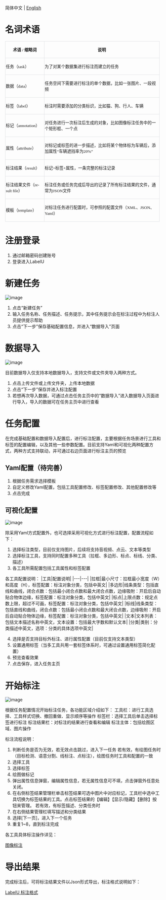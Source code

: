  简体中文 | <a href="./GUIDE.md" >English</a>

# 名词术语

<table class=MsoNormalTable border=0 cellspacing=0 cellpadding=0 width=500
 style='width:375.0pt;border-collapse:collapse;mso-yfti-tbllook:1184'>
 <tr style='mso-yfti-irow:0;mso-yfti-firstrow:yes;height:29.25pt'>
  <td style='border-top:solid #DEE0E3 1.0pt;border-left:solid #DEE0E3 1.0pt;
  border-bottom:none;border-right:none;mso-border-top-alt:solid #DEE0E3 .75pt;
  mso-border-left-alt:solid #DEE0E3 .75pt;padding:.75pt .75pt .75pt .75pt;
  height:29.25pt'>
  <p class=MsoNormal align=center style='text-align:center;mso-pagination:widow-orphan'><b><span
  style='font-size:10.0pt;font-family:宋体;mso-bidi-font-family:宋体;mso-font-kerning:
  0pt'>术语<span lang=EN-US> / </span>缩略词</span></b><span lang=EN-US
  style='font-size:10.0pt;font-family:宋体;mso-bidi-font-family:宋体;mso-font-kerning:
  0pt'><o:p></o:p></span></p>
  </td>
  <td style='border:solid #DEE0E3 1.0pt;border-bottom:none;mso-border-top-alt:
  solid #DEE0E3 .75pt;mso-border-left-alt:solid #DEE0E3 .75pt;mso-border-right-alt:
  solid #DEE0E3 .75pt;padding:.75pt .75pt .75pt .75pt;height:29.25pt'>
  <p class=MsoNormal align=center style='text-align:center;mso-pagination:widow-orphan'><b><span
  style='font-size:10.0pt;font-family:宋体;mso-bidi-font-family:宋体;mso-font-kerning:
  0pt'>说明</span></b><span lang=EN-US style='font-size:10.0pt;font-family:宋体;
  mso-bidi-font-family:宋体;mso-font-kerning:0pt'><o:p></o:p></span></p>
  </td>
 </tr>
 <tr style='mso-yfti-irow:1;height:29.25pt'>
  <td style='border-top:solid #DEE0E3 1.0pt;border-left:solid #DEE0E3 1.0pt;
  border-bottom:none;border-right:none;mso-border-top-alt:solid #DEE0E3 .75pt;
  mso-border-left-alt:solid #DEE0E3 .75pt;padding:.75pt .75pt .75pt .75pt;
  height:29.25pt'>
  <p class=MsoNormal align=left style='text-align:left;mso-pagination:widow-orphan'><span
  style='font-size:10.0pt;font-family:宋体;mso-bidi-font-family:宋体;mso-font-kerning:
  0pt'>任务（<span lang=EN-US>task</span>）<span lang=EN-US><o:p></o:p></span></span></p>
  </td>
  <td style='border:solid #DEE0E3 1.0pt;border-bottom:none;mso-border-top-alt:
  solid #DEE0E3 .75pt;mso-border-left-alt:solid #DEE0E3 .75pt;mso-border-right-alt:
  solid #DEE0E3 .75pt;padding:.75pt .75pt .75pt .75pt;height:29.25pt'>
  <p class=MsoNormal align=left style='text-align:left;mso-pagination:widow-orphan'><span
  style='font-size:10.0pt;font-family:宋体;mso-bidi-font-family:宋体;mso-font-kerning:
  0pt'>为了对某个数据集进行标注而建立的任务<span lang=EN-US><o:p></o:p></span></span></p>
  </td>
 </tr>
 <tr style='mso-yfti-irow:2;height:29.25pt'>
  <td style='border-top:solid #DEE0E3 1.0pt;border-left:solid #DEE0E3 1.0pt;
  border-bottom:none;border-right:none;mso-border-top-alt:solid #DEE0E3 .75pt;
  mso-border-left-alt:solid #DEE0E3 .75pt;padding:.75pt .75pt .75pt .75pt;
  height:29.25pt'>
  <p class=MsoNormal align=left style='text-align:left;mso-pagination:widow-orphan'><span
  style='font-size:10.0pt;font-family:宋体;mso-bidi-font-family:宋体;mso-font-kerning:
  0pt'>数据（<span lang=EN-US>data</span>）<span lang=EN-US><o:p></o:p></span></span></p>
  </td>
  <td style='border:solid #DEE0E3 1.0pt;border-bottom:none;mso-border-top-alt:
  solid #DEE0E3 .75pt;mso-border-left-alt:solid #DEE0E3 .75pt;mso-border-right-alt:
  solid #DEE0E3 .75pt;padding:.75pt .75pt .75pt .75pt;height:29.25pt'>
  <p class=MsoNormal align=left style='text-align:left;mso-pagination:widow-orphan'><span
  style='font-size:10.0pt;font-family:宋体;mso-bidi-font-family:宋体;mso-font-kerning:
  0pt'>任务空间下需要进行标注的单个数据，比如一张图片、一段视频<span lang=EN-US><o:p></o:p></span></span></p>
  </td>
 </tr>
 <tr style='mso-yfti-irow:3;height:29.25pt'>
  <td style='border-top:solid #DEE0E3 1.0pt;border-left:solid #DEE0E3 1.0pt;
  border-bottom:none;border-right:none;mso-border-top-alt:solid #DEE0E3 .75pt;
  mso-border-left-alt:solid #DEE0E3 .75pt;padding:.75pt .75pt .75pt .75pt;
  height:29.25pt'>
  <p class=MsoNormal align=left style='text-align:left;mso-pagination:widow-orphan'><span
  style='font-size:10.0pt;font-family:宋体;mso-bidi-font-family:宋体;mso-font-kerning:
  0pt'>标签（<span lang=EN-US>label</span>）<span lang=EN-US><o:p></o:p></span></span></p>
  </td>
  <td style='border:solid #DEE0E3 1.0pt;border-bottom:none;mso-border-top-alt:
  solid #DEE0E3 .75pt;mso-border-left-alt:solid #DEE0E3 .75pt;mso-border-right-alt:
  solid #DEE0E3 .75pt;padding:.75pt .75pt .75pt .75pt;height:29.25pt'>
  <p class=MsoNormal align=left style='text-align:left;mso-pagination:widow-orphan'><span
  style='font-size:10.0pt;font-family:宋体;mso-bidi-font-family:宋体;mso-font-kerning:
  0pt'>标注时需要添加的分类标识，比如猫、狗、行人、车辆<span lang=EN-US><o:p></o:p></span></span></p>
  </td>
 </tr>
 <tr style='mso-yfti-irow:4;height:29.25pt'>
  <td style='border-top:solid #DEE0E3 1.0pt;border-left:solid #DEE0E3 1.0pt;
  border-bottom:none;border-right:none;mso-border-top-alt:solid #DEE0E3 .75pt;
  mso-border-left-alt:solid #DEE0E3 .75pt;padding:.75pt .75pt .75pt .75pt;
  height:29.25pt'>
  <p class=MsoNormal align=left style='text-align:left;mso-pagination:widow-orphan'><span
  style='font-size:10.0pt;font-family:宋体;mso-bidi-font-family:宋体;mso-font-kerning:
  0pt'>标记（<span lang=EN-US>annotation</span>）<span lang=EN-US><o:p></o:p></span></span></p>
  </td>
  <td style='border:solid #DEE0E3 1.0pt;border-bottom:none;mso-border-top-alt:
  solid #DEE0E3 .75pt;mso-border-left-alt:solid #DEE0E3 .75pt;mso-border-right-alt:
  solid #DEE0E3 .75pt;padding:.75pt .75pt .75pt .75pt;height:29.25pt'>
  <p class=MsoNormal align=left style='text-align:left;mso-pagination:widow-orphan'><span
  style='font-size:10.0pt;font-family:宋体;mso-bidi-font-family:宋体;mso-font-kerning:
  0pt'>对任务进行一次标注后生成的对象，比如图像标注任务中的一个矩形框、一个点<span lang=EN-US><o:p></o:p></span></span></p>
  </td>
 </tr>
 <tr style='mso-yfti-irow:5;height:29.25pt'>
  <td style='border-top:solid #DEE0E3 1.0pt;border-left:solid #DEE0E3 1.0pt;
  border-bottom:none;border-right:none;mso-border-top-alt:solid #DEE0E3 .75pt;
  mso-border-left-alt:solid #DEE0E3 .75pt;padding:.75pt .75pt .75pt .75pt;
  height:29.25pt'>
  <p class=MsoNormal align=left style='text-align:left;mso-pagination:widow-orphan'><span
  style='font-size:10.0pt;font-family:宋体;mso-bidi-font-family:宋体;mso-font-kerning:
  0pt'>属性（<span lang=EN-US>attribute</span>）<span lang=EN-US><o:p></o:p></span></span></p>
  </td>
  <td style='border:solid #DEE0E3 1.0pt;border-bottom:none;mso-border-top-alt:
  solid #DEE0E3 .75pt;mso-border-left-alt:solid #DEE0E3 .75pt;mso-border-right-alt:
  solid #DEE0E3 .75pt;padding:.75pt .75pt .75pt .75pt;height:29.25pt'>
  <p class=MsoNormal align=left style='text-align:left;mso-pagination:widow-orphan'><span
  style='font-size:10.0pt;font-family:宋体;mso-bidi-font-family:宋体;mso-font-kerning:
  0pt'>对标记或标签的进一步描述，比如将某个物体标为车辆后，添加属性<span lang=EN-US>“</span>车辆遮挡率为<span
  lang=EN-US>20%”<o:p></o:p></span></span></p>
  </td>
 </tr>
 <tr style='mso-yfti-irow:6;height:29.25pt'>
  <td style='border-top:solid #DEE0E3 1.0pt;border-left:solid #DEE0E3 1.0pt;
  border-bottom:none;border-right:none;mso-border-top-alt:solid #DEE0E3 .75pt;
  mso-border-left-alt:solid #DEE0E3 .75pt;padding:.75pt .75pt .75pt .75pt;
  height:29.25pt'>
  <p class=MsoNormal align=left style='text-align:left;mso-pagination:widow-orphan'><span
  style='font-size:10.0pt;font-family:宋体;mso-bidi-font-family:宋体;mso-font-kerning:
  0pt'>标注结果（<span lang=EN-US>result</span>）<span lang=EN-US><o:p></o:p></span></span></p>
  </td>
  <td style='border:solid #DEE0E3 1.0pt;border-bottom:none;mso-border-top-alt:
  solid #DEE0E3 .75pt;mso-border-left-alt:solid #DEE0E3 .75pt;mso-border-right-alt:
  solid #DEE0E3 .75pt;padding:.75pt .75pt .75pt .75pt;height:29.25pt'>
  <p class=MsoNormal align=left style='text-align:left;mso-pagination:widow-orphan'><span
  style='font-size:10.0pt;font-family:宋体;mso-bidi-font-family:宋体;mso-font-kerning:
  0pt'>标记<span lang=EN-US>+</span>标签<span lang=EN-US>+</span>属性，一条完整的标注记录<span
  lang=EN-US><o:p></o:p></span></span></p>
  </td>
 </tr>
 <tr style='mso-yfti-irow:7;height:29.25pt'>
  <td style='border-top:solid #DEE0E3 1.0pt;border-left:solid #DEE0E3 1.0pt;
  border-bottom:none;border-right:none;mso-border-top-alt:solid #DEE0E3 .75pt;
  mso-border-left-alt:solid #DEE0E3 .75pt;padding:.75pt .75pt .75pt .75pt;
  height:29.25pt'>
  <p class=MsoNormal align=left style='text-align:left;mso-pagination:widow-orphan'><span
  style='font-size:10.0pt;font-family:宋体;mso-bidi-font-family:宋体;mso-font-kerning:
  0pt'>标注结果文件（<span lang=EN-US>result file</span>）<span lang=EN-US><o:p></o:p></span></span></p>
  </td>
  <td style='border:solid #DEE0E3 1.0pt;border-bottom:none;mso-border-top-alt:
  solid #DEE0E3 .75pt;mso-border-left-alt:solid #DEE0E3 .75pt;mso-border-right-alt:
  solid #DEE0E3 .75pt;padding:.75pt .75pt .75pt .75pt;height:29.25pt'>
  <p class=MsoNormal align=left style='text-align:left;mso-pagination:widow-orphan'><span
  style='font-size:10.0pt;font-family:宋体;mso-bidi-font-family:宋体;mso-font-kerning:
  0pt'>标注任务或任务完成后导出的记录了所有标注结果的文件，通常为<span lang=EN-US>JSON</span>文件<span
  lang=EN-US><o:p></o:p></span></span></p>
  </td>
 </tr>
 <tr style='mso-yfti-irow:8;mso-yfti-lastrow:yes;height:29.25pt'>
  <td style='border:solid #DEE0E3 1.0pt;border-right:none;mso-border-top-alt:
  solid #DEE0E3 .75pt;mso-border-left-alt:solid #DEE0E3 .75pt;mso-border-bottom-alt:
  solid #DEE0E3 .75pt;padding:.75pt .75pt .75pt .75pt;height:29.25pt'>
  <p class=MsoNormal align=left style='text-align:left;mso-pagination:widow-orphan'><span
  style='font-size:10.0pt;font-family:宋体;mso-bidi-font-family:宋体;mso-font-kerning:
  0pt'>模板（<span lang=EN-US>template</span>）<span lang=EN-US><o:p></o:p></span></span></p>
  </td>
  <td style='border:solid #DEE0E3 1.0pt;mso-border-alt:solid #DEE0E3 .75pt;
  padding:.75pt .75pt .75pt .75pt;height:29.25pt'>
  <p class=MsoNormal align=left style='text-align:left;mso-pagination:widow-orphan'><span
  style='font-size:10.0pt;font-family:宋体;mso-bidi-font-family:宋体;mso-font-kerning:
  0pt'>对标注任务进行配置时，可参照的配置文件（<span lang=EN-US>XML</span>、<span lang=EN-US>JSON</span>、<span
  class=SpellE><span lang=EN-US>Yaml</span></span>）<span lang=EN-US><o:p></o:p></span></span></p>
  </td>
 </tr>
</table>

# 注册登录

1. 通过邮箱密码创建账号
2. 登录进入LabelU

# 新建任务

![image](https://user-images.githubusercontent.com/25022954/208387913-9a4a8205-8dfc-423f-997d-5c6f277ec0eb.png)

1. 点击“新建任务”
2. 输入任务名称、任务描述、任务提示，其中任务提示会在标注过程中为标注人员提供提示帮助
3. 点击“下一步”保存基础配置信息，并进入“数据导入”页面

# 数据导入

![image](https://user-images.githubusercontent.com/25022954/208388040-79b49127-adc0-4468-81d6-f78dc6a80a46.png)

目前数据导入仅支持本地数据导入，支持文件或文件夹导入两种方式。
1. 点击上传文件或上传文件夹，上传本地数据
2. 点击“下一步”保存并进入标注配置
3. 若想再次导入数据，可通过点击任务主页中的“数据导入”进入数据导入页面进行导入，导入的数据可在任务主页中进行查看

# 任务配置

在完成基础配置和数据导入配置后，进行标注配置，主要根据任务场景进行工具和标签的配置编辑，以及其他一些参数配置。目前支持Yaml和可视化两种配置方式，两种方式支持联动，并可通过右边页面进行标注主页的预览

## Yaml配置（待完善）

1. 根据任务需求选择模板
2. 自定义修改Yaml配置，包括工具配置修改、标签配置修改、其他配置修改等
3. 点击完成

## 可视化配置

![image](https://user-images.githubusercontent.com/25022954/208390163-e6b34056-a618-485a-8875-38f99741ee68.png)

除采用Yaml方式配置外，也可选择采用可视化方式进行标注配置，配置流程如下：
1. 选择标注类型，目前仅支持图片，后续将支持音视频、点云、文本等类型
2. 选择标注工具，支持同时配置多种工具（拉框、多边形、标点、标线、分类、描述）
3. 各工具所需配置包括工具属性和标签配置

各工具配置说明：
|工具|配置说明|
|---|---|
|拉框|最小尺寸：拉框最小宽度（W）和高度（H），标签配置：标注对象分类，包括中英文|
|多边形|线条类型：包括直线和曲线，闭合点数：包括最小闭合点数和最大闭合点数，边缘吸附：开启后自动贴合物体边缘，标签配置：标注对象分类，包括中英文|
|标点|上限点数：规定点数上限，超过不可画，标签配置：标注对象分类，包括中英文|
|标线|线条类型：包括直线和曲线，闭合点数：包括最小闭合点数和最大闭合点数，边缘吸附：开启后自动贴合物体边缘，标签配置：标注对象分类，包括中英文|
|文本|文本列表：包括文本描述名称中英文，文本设置：包括最大字数和默认文本|
|分类|类别：分类描述中英文，选项：分类的具体选项中英文|

4. 选择是否支持目标外标注、进行属性配置（目前仅支持文本类型）
5. 设置通用标签（当多工具共用一套标签体系时，可通过设置通用标签简化配置）
6. 预览查看效果
7. 点击保存，进入任务主页

# 开始标注

![image](https://user-images.githubusercontent.com/25022954/208390649-cc0bccb1-c509-4623-aeef-44f6649adc4c.png)

根据任务配置情况开始标注任务，各功能区域介绍如下：
工具栏：进行工具选择、工具样式切换、撤回重做、显示顺序等操作
标签栏：选择工具后单击选择标签进行标注
标注结果栏：对标注的结果进行查看和编辑
标注主体：包括绘图区域、图片操作

标注流程说明：
1. 判断任务是否为无效，若无效点击跳过，进入下一任务
若有效，有绘图任务时（目标检测、语意分割、线标注、点标注），绘图任务时工具和配置的一致
2. 选择工具
3. 选择标签
4. 绘图做标记
5. 弹出属性信息弹窗，编辑属性信息，若无属性信息可不填，点击弹窗外任意处关闭。
6. 在右侧标签结果管理栏单击标签结果可选中图片中对应标记，工具栏中选中工具切换为标签结果的工具。点击标签结果的【编辑】【显示/隐藏】【删除】按钮来管理。
若有效，有标签描述、分类任务时
7. 在右侧结果管理栏填写描述和分类结果
8. 选择[下一页]，进入下一个任务
9. 重复1~8，直到标注完成

各工具具体标注操作详见：

 [图像标注](./labeling/label_image.md) 

# 导出结果

完成标注后，可将标注结果文件以Json形式导出，标注格式说明如下：

[LabelU 标注格式](./annotation%20format/README.md)
